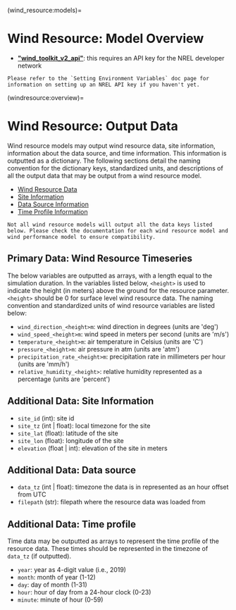 (wind_resource:models)=
# Wind Resource: Model Overview

- [**"wind_toolkit_v2_api"**](wind_resource:wtk_v2_api): this requires an API key for the NREL developer network


```{note}
Please refer to the `Setting Environment Variables` doc page for information on setting up an NREL API key if you haven't yet.
```

(windresource:overview)=
# Wind Resource: Output Data

Wind resource models may output wind resource data, site information, information about the data source, and time information. This information is outputted as a dictionary. The following sections detail the naming convention for the dictionary keys, standardized units, and descriptions of all the output data that may be output from a wind resource model.

- [Wind Resource Data](#primary-data-wind-resource-timeseries)
- [Site Information](#additional-data-site-information)
- [Data Source Information](#additional-data-data-source)
- [Time Profile Information](#additional-data-time-profile)


```{note}
Not all wind resource models will output all the data keys listed below. Please check the documentation for each wind resource model and wind performance model to ensure compatibility.
```

## Primary Data: Wind Resource Timeseries
The below variables are outputted as arrays, with a length equal to the simulation duration. In the variables listed below, `<height>` is used to indicate the height (in meters) above the ground for the resource parameter. `<height>` should be 0 for surface level wind resource data. The naming convention and standardized units of wind resource variables are listed below:
- `wind_direction_<height>m`: wind direction in degrees (units are 'deg')
- `wind_speed_<height>m`: wind speed in meters per second (units are 'm/s')
- `temperature_<height>m`: air temperature in Celsius (units are 'C')
- `pressure_<height>m`: air pressure in atm (units are 'atm')
- `precipitation_rate_<height>m`: precipitation rate in millimeters per hour (units are 'mm/h')
- `relative_humidity_<height>`: relative humidity represented as a percentage (units are 'percent')

## Additional Data: Site Information
- `site_id` (int): site id
- `site_tz` (int | float): local timezone for the site
- `site_lat` (float): latitude of the site
- `site_lon` (float): longitude of the site
- `elevation` (float | int): elevation of the site in meters

## Additional Data: Data source
- `data_tz` (int | float): timezone the data is in represented as an hour offset from UTC
- `filepath` (str): filepath where the resource data was loaded from

## Additional Data: Time profile
Time data may be outputted as arrays to represent the time profile of the resource data. These times should be represented in the timezone of `data_tz` (if outputted).
- `year`: year as 4-digit value (i.e., 2019)
- `month`: month of year (1-12)
- `day`: day of month (1-31)
- `hour`: hour of day from a 24-hour clock (0-23)
- `minute`: minute of hour (0-59)
